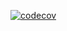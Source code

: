 [![codecov](https://codecov.io/gh/MG814/mc_profiles/graph/badge.svg?token=C4OJFGSWMX)](https://codecov.io/gh/MG814/mc_profiles)
